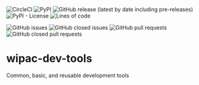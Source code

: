 ![CircleCI](https://img.shields.io/circleci/build/github/WIPACrepo/wipac-dev-tools) ![PyPI](https://img.shields.io/pypi/v/wipac-dev-tools) ![GitHub release (latest by date including pre-releases)](https://img.shields.io/github/v/release/WIPACRepo/wipac-dev-tools?include_prereleases) ![PyPI - License](https://img.shields.io/pypi/l/wipac-dev-tools) ![Lines of code](https://img.shields.io/tokei/lines/github/WIPACrepo/wipac-dev-tools)

![GitHub issues](https://img.shields.io/github/issues/WIPACrepo/wipac-dev-tools) ![GitHub closed issues](https://img.shields.io/github/issues-closed/WIPACrepo/wipac-dev-tools) ![GitHub pull requests](https://img.shields.io/github/issues-pr/WIPACrepo/wipac-dev-tools) ![GitHub closed pull requests](https://img.shields.io/github/issues-pr-closed/WIPACrepo/wipac-dev-tools)

# wipac-dev-tools
Common, basic, and reusable development tools
